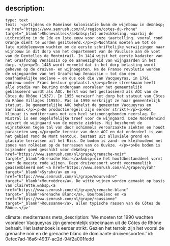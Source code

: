description:
  -
    type: text
    text: '<p>Tijdens de Romeinse kolonisatie kwam de wijnbouw in de&nbsp;<a href="https://www.semrush.com/nl/region/cotes-du-rhone" target="_blank">Rhonevallei</a>&nbsp;tot ontwikkeling, waarbij de uitbreiding in de 2de en 1ste eeuw voor onze jaartelling. vooral rond Orange dient te worden gesitueerd.</p><p>Nochtans moeten we tot de late middeleeuwen wachten om de eerste schriftelijke verwijzingen naar wijnbouw in dit dorp van het departement van de Vaucluse aan de voet van de Dentelles de Montmirail. In 1414 wijst het eerste kadaster van het Graafschap Venaissin op de aanwezigheid van wijngaarden in het dorp. </p><p>In 1448 wordt vermeld dat in het dorp belasting wordt geheven op de druiven- en wijnoogsten. Na de Franse revolutie worden de wijngaarden van het Graafschap Venaissin – tot dan een onafhankelijke enclave – en dus ook die van Vacqueyras, in 1791 opnieuw onder Frans bestuur geplaatst.</p><p>Deze streeknaam heeft alle stadia van keuring ondergaan vooraleer het gemeentelijk geklasseerd wordt als AOC. Eerst was het geclasseerd als AOC van de Côtes du Rhône (1937). In 1955 verwierf het dorp het statuut van Côtes du Rhône Villages (1955). Pas in 1990 verkrijgt ze haar gemeentelijk statuut. De gemeentelijke AOC behelst de gemeenten Vacqueyras en Sarrians.</p><p>De productieregels zijn eerder strikt!</p><p>Het klimaat is mediterraans met een heel seizoensgebonden neerslag. De Mistral is een ongelofelijke troef voor de wijngaard. Deze Noordenwind zuivert de wijngaard van de meeste ziektes. Hij beschermt de wijnstokken tegen tal van door schimmels veroorzaakte ziekten en houdt parasieten weg.</p><p>De terroir van deze AOC en dat onderdeel is van het gebied rond de Mont Ventoux, bestaat uit alluviale grond en glaciale terrassen uit het Riss. De bodem is zand- en kleihoudend met zones van rolkeien op de terrassen van de Ouvèze. </p><p>De bodem is bijzonder goed geschikt voor de&nbsp;<a href="https://www.semrush.com/nl/grape/grenache-noir" target="_blank">Grenache Noir</a>&nbsp;die het hoofdbestanddeel vormt voor de meeste rode wijnen. Deze druivensoort wordt voornamelijk geassembleerd met <a href="https://www.semrush.com/nl/grape/syrah" target="_blank">Syrah</a> en <a href="https://www.semrush.com/nl/grape/mourvedre" target="_blank">Mourvèdre</a>. De witte wijnen worden gemaakt op basis van Clairette,&nbsp;<a href="https://www.semrush.com/nl/grape/grenache-blanc" target="_blank">Grenache Blanc</a>, Bourboulenc en <a href="https://www.semrush.com/nl/grape/roussanne" target="_blank">Roussanne</a>, allen typische rassen van de Côtes du Rhône.</p>'
climate: mediterraans
meta_description: 'We moeten tot 1990 wachten vooraleer Vacqueyras zijn gemeentelijk streeknaam uit de Côtes de Rhône behaalt. Het lastenboek is eerder strikt. Gezien het terroir, zijn het vooral de grenache noir en de grenache blanc de dominante druivensoorten.'
id: 0efec7ad-16a6-4937-ac2d-94f2a001fedd
